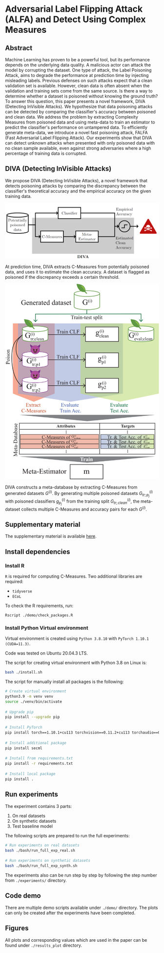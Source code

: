 # Adversarial Label Flipping Attack (ALFA) and Detect Using Complex Measures

## Abstract

Machine Learning has proven to be a powerful tool, but its performance depends on the underlying data quality. A malicious actor can attack the model by corrupting the dataset. One type of attack, the Label Poisoning Attack, aims to degrade the performance at prediction time by injecting misleading labels. Previous defenses on such attacks expect that a clean validation set is available.
However, clean data is often absent when the validation and training sets come from the same source. Is there a way to determine whether a dataset is poisoned without knowing the ground truth? To answer this question, this paper presents a novel framework, DIVA (Detecting InVisible Attacks). We hypothesize that data poisoning attacks can be detected by comparing the classifier's accuracy between poisoned and clean data. We address the problem by extracting Complexity Measures from poisoned data and using meta-data to train an estimator to predict the classifier's performance on untampered data. To efficiently generate meta-data, we introduce a novel fast poisoning attack, FALFA (Fast Adversarial Label Flipping Attack). Our experiments show that DIVA can detect unknown attacks when presented with only poisoned data with no clean sample available, even against strong adversaries where a high percentage of training data is corrupted.

## DIVA (Detecting InVisible Attacks)

 We propose DIVA (Detecting InVisible Attacks), a novel framework that detects poisoning attacks by comparing the discrepancy between the classifier's theoretical accuracy and the empirical accuracy on the given training data.

<img src="diva01.png" alt="DIVA at prediction time" width="600"/>

At prediction time, DIVA extracts C-Measures from potentially poisoned data, and uses it to estimate the clean accuracy.
A dataset is flagged as poisoned if the discrepancy exceeds a certain threshold.

<img src="diva_full.svg" alt="DIVA framework" width="600"/>

DIVA constructs a meta-database by extracting C-Measures from generated datasets $G^{(i)}$. By generating multiple poisoned datasets $G^{(i)}_{tr;p_j}$ with poisoned classifiers $g^{(i)}_{p_j}$ from the training split $G^{(i)}_{tr;clean}$, the meta-dataset collects multiple C-Measures and accuracy pairs for each $G^{(i)}$.

## Supplementary material

The supplementary material is available [here](./SupplementaryMaterial.pdf).

## Install dependencies

### Install R

`R` is required for computing C-Measures. Two additional libraries are required:

- `tidyverse`
- `ECoL`

To check the R requirements, run:

```bash
Rscript ./demo/check_packages.R
```

### Install Python Virtual environment

Virtual environment is created using `Python 3.8.10` with `PyTorch 1.10.1 (CUDA=11.3)`.

Code was tested on Ubuntu 20.04.3 LTS.

The script for creating virtual environment with Python 3.8 on Linux is:

```bash
bash ./install.sh
```

The script for manually install all packages is the following:

```bash
# Create virtual environment
python3.9 -m venv venv
source ./venv/bin/activate

# Upgrade pip
pip install --upgrade pip

# Install PyTorch
pip install torch==1.10.1+cu113 torchvision==0.11.2+cu113 torchaudio==0.10.1+cu113 -f https://download.pytorch.org/whl/cu113/torch_stable.html

# Install additional package
pip install secml

# Install from requirements.txt
pip install -r requirements.txt

# Install local package
pip install .
```

## Run experiments

The experiment contains 3 parts:

1. On real datasets
2. On synthetic datasets
3. Test baseline model

The following scripts are prepared to run the full experiments:

```bash
# Run experiments on real datasets
bash ./bash/run_full_exp_real.sh

# Run experiments on synthetic datasets
bash ./bash/run_full_exp_synth.sh
```

The experiments also can be run step by step by following the step number from `./experiments/` directory.

## Code demo

There are multiple demo scripts available under `./demo/` directory.
The plots can only be created after the experiments have been completed.

## Figures

All plots and corresponding values which are used in the paper can be found under `./results_plot` directory.
